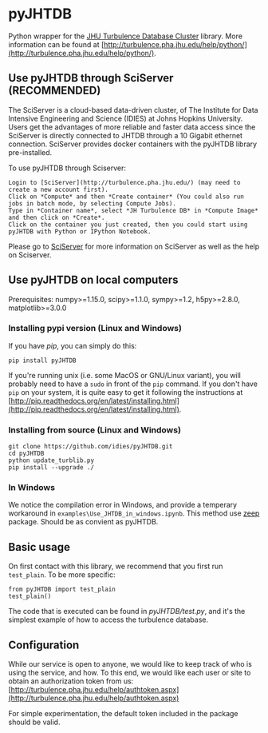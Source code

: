 # pyJHTDB

Python wrapper for the [JHU Turbulence Database Cluster](http://turbulence.pha.jhu.edu/) library.
More information can be found at [http://turbulence.pha.jhu.edu/help/python/](http://turbulence.pha.jhu.edu/help/python/).

## Use pyJHTDB through SciServer  (RECOMMENDED)
The SciServer is a cloud-based data-driven cluster, of The Institute for Data Intensive Engineering and Science (IDIES) at Johns Hopkins University. Users get the advantages of more reliable and faster data access since the SciServer is directly connected to JHTDB through a 10 Gigabit ethernet connection. SciServer provides docker containers with the pyJHTDB library pre-installed.

To use pyJHTDB through Sciserver:
```
Login to [SciServer](http://turbulence.pha.jhu.edu/) (may need to create a new account first).
Click on *Compute* and then *Create container* (You could also run jobs in batch mode, by selecting Compute Jobs).
Type in *Container name*, select *JH Turbulence DB* in *Compute Image* and then click on *Create*.
Click on the container you just created, then you could start using pyJHTDB with Python or IPython Notebook.
```
Please go to [SciServer](http://turbulence.pha.jhu.edu/) for more information on SciServer as well as the help on Sciserver.

## Use pyJHTDB on local computers

Prerequisites: numpy>=1.15.0, scipy>=1.1.0, sympy>=1.2, h5py>=2.8.0, matplotlib>=3.0.0

### Installing pypi version (Linux and Windows)

If you have *pip*, you can simply do this:
```
pip install pyJHTDB
```
If you're running unix (i.e. some MacOS or GNU/Linux variant), you will probably need to have a `sudo` in front of the `pip` command. If you don't have `pip` on your system, it is quite easy to get it following the instructions at [http://pip.readthedocs.org/en/latest/installing.html](http://pip.readthedocs.org/en/latest/installing.html).

### Installing from source (Linux and Windows)

```
git clone https://github.com/idies/pyJHTDB.git
cd pyJHTDB
python update_turblib.py
pip install --upgrade ./
```

### In Windows

We notice the compilation error in Windows, and provide a temperary workaround in `examples\Use_JHTDB_in_windows.ipynb`. This method use [zeep](https://python-zeep.readthedocs.io/en/master/) package. Should be as convient as pyJHTDB.

## Basic usage

On first contact with this library, we recommend that you first run
``test_plain``. To be more specific:
```
from pyJHTDB import test_plain
test_plain()
```

The code that is executed can be found in *pyJHTDB/test.py*, and it's the simplest example of how to access the turbulence database.

## Configuration

While our service is open to anyone, we would like to keep track of who is using the service, and how. To this end, we would like each user or site to obtain an authorization token from us: [http://turbulence.pha.jhu.edu/help/authtoken.aspx](http://turbulence.pha.jhu.edu/help/authtoken.aspx)

For simple experimentation, the default token included in the package should be valid.